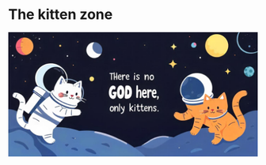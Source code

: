 # The kitten zone
<p align="center"> <img src="https://github.com/Open-Space14/.github/blob/main/god.jpeg?raw=true" /></p>
